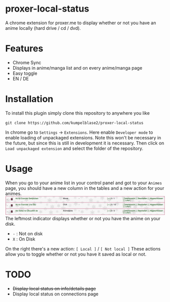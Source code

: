 proxer-local-status
===================

A chrome extension for proxer.me to display whether or not you have an anime locally (hard drive / cd / dvd).

Features
========
- Chrome Sync
- Displays in anime/manga list and on every anime/manga page
- Easy toggle
- EN / DE

Installation
============
To install this plugin simply clone this repository to anywhere you like
```
git clone https://github.com/kumpelblase2/proxer-local-status
```
In chrome go to `Settings` -> `Extensions`. Here enable `Developer mode` to enable loading of unpackaged extensions. Note this won't be necessary in the future, but since this is still in development it is necessary. Then click on `Load unpackaged extension` and select the folder of the repository.

Usage
=====
When you go to your anime list in your control panel and got to your `Animes` page, you should have a new column in the tables and a new action for your animes. ![Example](img/example.png)
The leftmost indicator displays whether or not you have the anime on your disk.
- `-` : Not on disk
- `X` : On Disk

On the right there's a new action: `[ Local ]` / `[ Not local ]` These actions allow you to toggle whether or not you have it saved as local or not.


TODO
====
- ~~Display local status on info/details page~~
- Display local status on connections page

